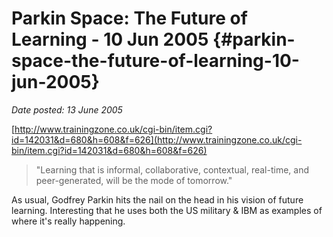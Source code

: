 # Parkin Space: The Future of Learning - 10 Jun 2005 {#parkin-space-the-future-of-learning-10-jun-2005}

_Date posted: 13 June 2005_

[http://www.trainingzone.co.uk/cgi-bin/item.cgi?id=142031&d=680&h=608&f=626](http://www.trainingzone.co.uk/cgi-bin/item.cgi?id=142031&d=680&h=608&f=626)

> "Learning that is informal, collaborative, contextual, real-time, and peer-generated, will be the mode of tomorrow."

As usual, Godfrey Parkin hits the nail on the head in his vision of future learning. Interesting that he uses both the US military & IBM as examples of where it's really happening.